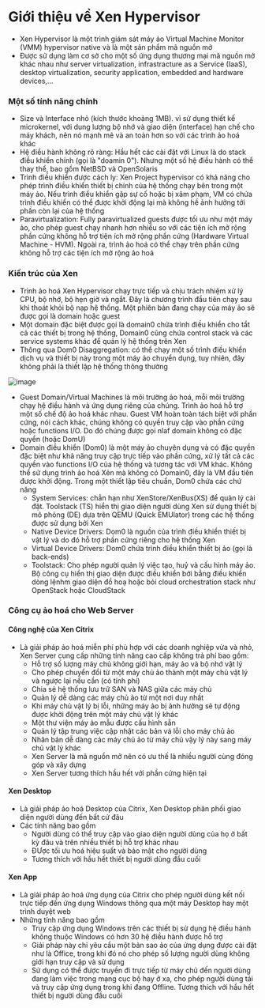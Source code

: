 # Giới thiệu về Xen Hypervisor
- Xen Hypervisor là một trình giám sát máy ảo Virtual Machine Monitor (VMM) hypervisor native và là một sản phẩm mã nguồn mở
- Được sử dụng làm cơ sở cho một số ứng dụng thương mại mã nguồn mở khác nhau như server virtualization, infrastracture as a Service (IaaS), desktop virtualization, security application, embedded and hardware devices,...

### Một số tính năng chính
- Size và Interface nhỏ (kích thước khoảng 1MB). vì sử dụng thiết kế microkernel, với dung lượng bộ nhớ và giao diện (interface) hạn chế cho máy khách, nên nó mạnh mẽ và an toàn hơn so với các trình ảo hoá khác
- Hệ điều hành không rõ ràng: Hầu hết các cài đặt với Linux là do stack điều khiển chính (gọi là "doamin 0"). Nhưng một số hệ điều hành có thể thay thể, bao gồm NetBSD và OpenSolaris
- Trình điều khiển được cách ly: Xen Project hypervisor có khả năng cho phép trình điều khiển thiết bị chính của hệ thống chạy bên trong một máy ảo. Nếu trình điều khiển gặp sự cố hoặc bị xâm phạm, VM có chứa trình điều khiển có thể được khởi động lại mà không hề ảnh hưởng tới phần còn lại của hệ thống
- Paravirtualization: Fully paravirtualized guests được tối ưu như một máy ảo, cho phép guest chạy nhanh hơn nhiều so với các tiện ích mở rộng phần cứng không hỗ trợ tiện ích mở rộng phần cứng (Hardware Virtual Machine - HVM). Ngoài ra, trình ảo hoá có thể chạy trên phần cứng không hỗ trợ các tiện ích mở rộng ảo hoá

### Kiến trúc của Xen
- Trình ảo hoá Xen Hypervisor chạy trực tiếp và chịu trách nhiệm xử lý CPU, bộ nhớ, bộ hẹn giờ và ngắt. Đây là chương trình đầu tiên chạy sau khi thoát khỏi bộ nạp hệ thống. Một phiên bản đang chạy của máy ảo sẽ được gọi là domain hoặc guest
- Một domain đặc biệt được gọi là domain0 chứa trình điều khiển cho tẩt cả các thiết bị trong hệ thống, Domain0 cũng chứa control stack và các service systems khác  để quản lý hệ thống trên Xen
- Thông qua Dom0 Disaggregation: có thể chạy một số trình điều khiển dịch vụ và thiết bị này trong một máy ảo chuyển dụng, tuy nhiên, đây không phải là thiết lập hệ thống thông thường

![image](https://github.com/minhhoang699x/thuctap_lmh/raw/main/C%C3%B4ng%20ngh%E1%BB%87%20%E1%BA%A3o%20h%C3%B3a/Xen%20VPS/image/1.PNG)

- Guest Domain/Virtual Machines là môi trường ảo hoá, mỗi môi trường chạy hệ điều hành và ứng dụng riêng của chúng. Trình ảo hoá hỗ trợ một số chế độ ảo hoá khác nhau. Guest VM hoàn toàn tách biệt với phần cứng, nói cách khác, chúng không có quyền truy cập vào phần cứng hoặc functions I/O. Do đó chúng được gọi nlaf domain không có đặc quyền (hoặc DomU)
- Domain điều khiển (Dom0) là một máy ảo chuyên dụng và có đặc quyền đặc biệt như khả năng truy cập trực tiếp vào phần cứng, xử lý tất cả các quyền vào functions I/O của hệ thống và tương tác với VM khác. Không thể sử dụng trình ảo hoá Xẻn mà không có Domain0, đây là VM đầu tiên được khởi động. Trong một thiết lập tiêu chuẩn, Dom0 chứa các chứ năng
    - System Services: chẳn hạn như XenStore/XenBus(XS) để quản lý cài đặt. Toolstack (TS) hiển thị giao diện người dùng Xen sử dụng thiết bị mô phỏng (DE) dựa trên QEMU (Quick EMUlator) trong các hệ thống được sử dụng bởi Xen
    - Native Device Drivers: Dom0 là nguồn của trình điều khiển thiết bị vật lý và do đó hỗ trợ phần cứng riêng cho hệ thống Xen
    - Virtual Device Drivers: Dom0 chứa trình điều khiển thiết bị ảo (gọi là back-ends)
    - Toolstack: Cho phép người quản lý việc tạo, huỷ và cấu hình máy ảo. Bộ công cụ hiển thị giao diện được điều khiển bởi bẳng điều khiển dòng lệnhm giao diện đồ hoạ hoặc bỏi cloud orchestration stack như OpenStack hoặc CloudStack

### Công cụ ảo hoá cho Web Server
#### Công nghệ của Xen Citrix
- Là giải pháp ảo hoá miễn phí phù hợp với các doanh nghiệp vừa và nhỏ, Xen Server cung cấp những tính năng cao cấp không trả phí bao gồm:
    - Hỗ trợ số lượng máy chủ không giới hạn, máy ảo và bộ nhớ vật lý
    - Cho phép chuyển đổi từ một máy chủ ảo thành một máy chủ vật lý và ngược lại nếu cần (có tính phí)
    - Chia sẻ hệ thống lưu trữ SAN và NAS giữa các máy chủ
    - Quản lý dễ dàng các máy chủ ảo từ một nơi duy nhất
    - Khi máy chủ vật lý bị lỗi, những máy ảo bị ảnh hưởng sẽ tự động được khởi động trên một máy chủ vật lý khác
    - Một thư viện máy ảo mẫu được cấu hình sẵn
    - Quản lý tập trung việc cập nhật các bản vá lỗi cho máy chủ ảo
    - Nhân bản dễ dàng các máy chủ ảo từ máy chủ vậy lý này sang máy chủ vật lý khác
    - Xen Server là mã nguồn mở nên có ưu thế là nhiều người cùng đóng góp và xây dựng
    - Xen Server tương thích hầu hết với phần cứng hiện tại

#### Xen Desktop
- Là giải pháp ảo hoá Desktop của Citrix, Xen Desktop phân phối giao diện người dùng đến bất cứ đâu
- Các tính năng bao gồm
    - Người dùng có thể truy cập vào giao diện người dùng của họ ở bất kỳ đâu và trên nhiều thiết bị hỗ trợ khác nhau
    - ĐƯợc tối ưu hoá hiệu suất và bảo mật cho người dùng
    - Tương thích với hầu hết thiết bị người dùng đầu cuối

#### Xen App
- Là giải pháp ảo hoá ứng dụng của Citrix cho phép người dùng kết nối trực tiếp đến ứng dụng Windows thông qua một máy Desktop hay một trình duyệt web
- Những tính năng bao gồm
    - Truy cập ứng dụng Windows trên các thiết bị sử dụng hệ điều hành không thuộc Windows có hơn 30 hệ điều hành được hỗ trợ
    - Giải pháp này chỉ yêu cầu một bản sao ảo của ứng dụng được cài đặt như là Office, trong khi đó nó cho phép số lượng người dùng không giới hạn truy cập và sử dụng
    - Sử dụng có thể được truyền đi trực tiếp từ máy chủ đến người dùng đang làm việc trong mạng cục bộ hay ở xa, cho phép người dùng tải và truy cập ứng dụng trong khi đang Offline. Tương thích với hầu hết thiết bị người dùng đầu cuối